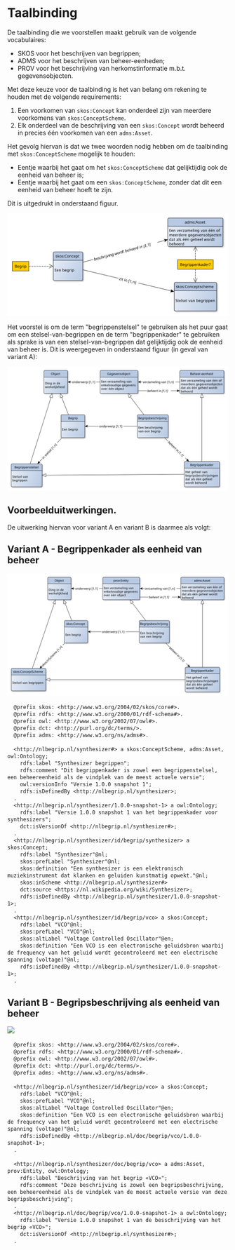 # Taalbinding

De taalbinding die we voorstellen maakt gebruik van de volgende vocabulaires:

- SKOS voor het beschrijven van begrippen;
- ADMS voor het beschrijven van beheer-eenheden;
- PROV voor het beschrijving van herkomstinformatie m.b.t. gegevensobjecten.

Met deze keuze voor de taalbinding is het van belang om rekening te houden met de volgende requirements:

1. Een voorkomen van `skos:Concept` kan onderdeel zijn van meerdere voorkomens van `skos:ConceptScheme`.
2. Elk onderdeel van de beschrijving van een `skos:Concept` wordt beheerd in precies één voorkomen van een `adms:Asset`.

Het gevolg hiervan is dat we twee woorden nodig hebben om de taalbinding met `skos:ConceptScheme` mogelijk te houden:
- Eentje waarbij het gaat om het `skos:ConceptScheme` dat gelijktijdig ook de eenheid van beheer is;
- Eentje waarbij het gaat om een `skos:ConceptScheme`, zonder dat dit een eenheid van beheer hoeft te zijn.

Dit is uitgedrukt in onderstaand figuur.

![](media/beheereenheid-stelsel.svg)

Het voorstel is om de term "begrippenstelsel" te gebruiken als het puur gaat om een stelsel-van-begrippen en de term "begrippenkader" te gebruiken als sprake is van een stelsel-van-begrippen dat gelijktijdig ook de eenheid van beheer is. Dit is weergegeven in onderstaand figuur (in geval van variant A):

![](media/begrippenkader-begrippenstelsel.svg)

## Voorbeelduitwerkingen.

De uitwerking hiervan voor variant A en variant B is daarmee als volgt:

## Variant A - Begrippenkader als eenheid van beheer

![](media/begrippenkader-begrippenstelsel-taalbinding.svg)

```
  @prefix skos: <http://www.w3.org/2004/02/skos/core#>.
  @prefix rdfs: <http://www.w3.org/2000/01/rdf-schema#>.
  @prefix owl: <http://www.w3.org/2002/07/owl#>.
  @prefix dct: <http://purl.org/dc/terms/>.
  @prefix adms: <http://www.w3.org/ns/adms#>.

  <http://nlbegrip.nl/synthesizer#> a skos:ConceptScheme, adms:Asset, owl:Ontology;
    rdfs:label "Synthesizer begrippen";
    rdfs:comment "Dit begrippenkader is zowel een begrippenstelsel, een beheereenheid als de vindplek van de meest actuele versie";
    owl:versionInfo "Versie 1.0.0 snapshot 1";
    rdfs:isDefinedBy <http://nlbegrip.nl/synthesizer>;
  .
  <http://nlbegrip.nl/synthesizer/1.0.0-snapshot-1> a owl:Ontology;
    rdfs:label "Versie 1.0.0 snapshot 1 van het begrippenkader voor synthesizers";
    dct:isVersionOf <http://nlbegrip.nl/synthesizer#>;
  .
  <http://nlbegrip.nl/synthesizer/id/begrip/synthesizer> a skos:Concept;
    rdfs:label "Synthesizer"@nl;
    skos:prefLabel "Synthesizer"@nl;
    skos:definition "Een synthesizer is een elektronisch muziekinstrument dat klanken en geluiden kunstmatig opwekt."@nl;
    skos:inScheme <http://nlbegrip.nl/synthesizer#>
    dct:source <https://nl.wikipedia.org/wiki/Synthesizer>;
    rdfs:isDefinedBy <http://nlbegrip.nl/synthesizer/1.0.0-snapshot-1>;
  .
  <http://nlbegrip.nl/synthesizer/id/begrip/vco> a skos:Concept;
    rdfs:label "VCO"@nl;
    skos:prefLabel "VCO"@nl;
    skos:altLabel "Voltage Controlled Oscillator"@en;
    skos:definition "Een VCO is een electronische geluidsbron waarbij de frequency van het geluid wordt gecontroleerd met een electrische spanning (voltage)"@nl;
    rdfs:isDefinedBy <http://nlbegrip.nl/synthesizer/1.0.0-snapshot-1>;
  .
```

## Variant B - Begripsbeschrijving als eenheid van beheer

![](begrippenstelsel-begripsbeschrijving-taalbinding.svg)

```
  @prefix skos: <http://www.w3.org/2004/02/skos/core#>.
  @prefix rdfs: <http://www.w3.org/2000/01/rdf-schema#>.
  @prefix owl: <http://www.w3.org/2002/07/owl#>.
  @prefix dct: <http://purl.org/dc/terms/>.
  @prefix adms: <http://www.w3.org/ns/adms#>.

  <http://nlbegrip.nl/synthesizer/id/begrip/vco> a skos:Concept;
    rdfs:label "VCO"@nl;
    skos:prefLabel "VCO"@nl;
    skos:altLabel "Voltage Controlled Oscillator"@en;
    skos:definition "Een VCO is een electronische geluidsbron waarbij de frequency van het geluid wordt gecontroleerd met een electrische spanning (voltage)"@nl;
    rdfs:isDefinedBy <http://nlbegrip.nl/doc/begrip/vco/1.0.0-snapshot-1>;
  .

  <http://nlbegrip.nl/synthesizer/doc/begrip/vco> a adms:Asset, prov:Entity, owl:Ontology;
    rdfs:label "Beschrijving van het begrip «VCO»";
    rdfs:comment "Deze beschrijving is zowel een begripsbeschrijving, een beheereenheid als de vindplek van de meest actuele versie van deze begripsbeschrijving";
  .
  <http://nlbegrip.nl/doc/begrip/vco/1.0.0-snapshot-1> a owl:Ontology;
    rdfs:label "Versie 1.0.0 snapshot 1 van de besschrijving van het begrip «VCO»";
    dct:isVersionOf <http://nlbegrip.nl/synthesizer#>;
  .
```
